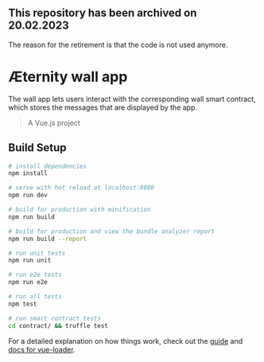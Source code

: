 ## This repository has been archived on 20.02.2023
The reason for the retirement is that the code is not used anymore.

# Æternity wall app

The wall app lets users interact with the corresponding wall smart contract,
which stores the messages that are displayed by the app.

> A Vue.js project

## Build Setup

``` bash
# install dependencies
npm install

# serve with hot reload at localhost:8080
npm run dev

# build for production with minification
npm run build

# build for production and view the bundle analyzer report
npm run build --report

# run unit tests
npm run unit

# run e2e tests
npm run e2e

# run all tests
npm test

# run smart contract tests
cd contract/ && truffle test
```

For a detailed explanation on how things work, check out the [guide](http://vuejs-templates.github.io/webpack/) and [docs for vue-loader](http://vuejs.github.io/vue-loader).
